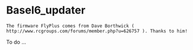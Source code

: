 # BaseI6_updater
	The firmware FlyPlus comes from Dave Borthwick ( http://www.rcgroups.com/forums/member.php?u=626757 ). Thanks to him!
 To do ...